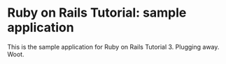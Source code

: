 # Ruby on Rails Tutorial: sample application

This is the sample application for Ruby on Rails Tutorial 3. Plugging away. Woot.
